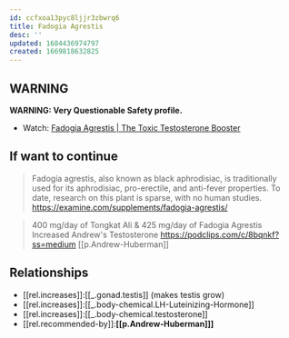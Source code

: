 ```yaml
---
id: ccfxoa13pyc8ljjr3zbwrq6
title: Fadogia Agrestis
desc: ''
updated: 1684436974797
created: 1669818632825
---
```

## WARNING
**WARNING: Very Questionable Safety profile.**

- Watch: [Fadogia Agrestis | The Toxic Testosterone Booster](https://www.youtube.com/watch?v=Q3UVoCNpptc)

## If want to continue
> Fadogia agrestis, also known as black aphrodisiac, is traditionally used for its aphrodisiac, pro-erectile, and anti-fever properties. To date, research on this plant is sparse, with no human studies. https://examine.com/supplements/fadogia-agrestis/

> 400 mg/day of Tongkat Ali & 425 mg/day of Fadogia Agrestis Increased Andrew's Testosterone https://podclips.com/c/8bqnkf?ss=medium [[p.Andrew-Huberman]]

## Relationships
- [[rel.increases]]:[[_.gonad.testis]] (makes testis grow)
- [[rel.increases]]:[[_.body-chemical.LH-Luteinizing-Hormone]]
- [[rel.increases]]:[[_.body-chemical.testosterone]]
- [[rel.recommended-by]]:**[[p.Andrew-Huberman]]]**
